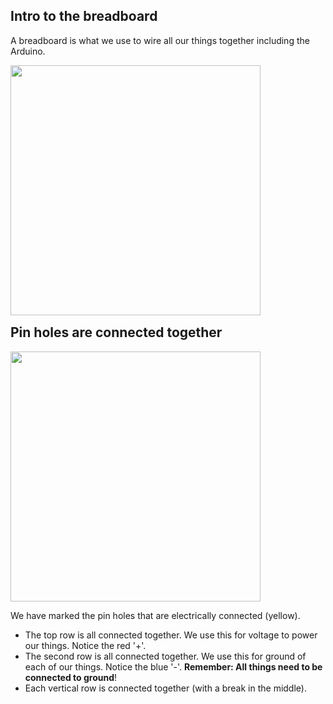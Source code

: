 ## Intro to the breadboard

A breadboard is what we use to wire all our things together including the Arduino.

<IMG SRC="../img/breadboard.png" align="left" width=400>

<p style="clear: both;"></p>

## Pin holes are connected together

<IMG SRC="../img/breadboard-2.png" align="center" width=400>

We have marked the pin holes that are electrically connected (yellow).

- The top row is all connected together. We use this for voltage to power our things. Notice the red '+'.
- The second row is all connected together. We use this for ground of each of our things. Notice the blue '-'. **Remember: All things need to be connected to ground**!
- Each vertical row is connected together (with a break in the middle).